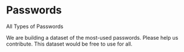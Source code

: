 # Passwords
All Types of Passwords

We are building a dataset of the most-used passwords. Please help us contribute.
This dataset would be free to use for all.

